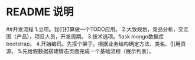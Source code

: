 README 说明
===
##开发流程
1.立项。我们打算做一个TODO应用。
2.大致规划，竞品分析，交互图（产品），项目人员，开发周期。
3.技术选项。flask mongo数据库 bootstrap。
4.开始编码。先搭个架子。根据业务结构确定方法、类名、引用资源。
5.先给假数据搭建情态页面完成一个基础流程（展示列表）。